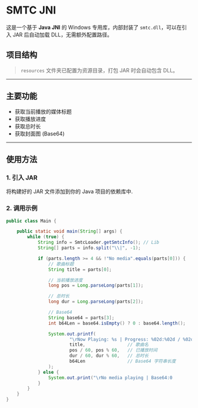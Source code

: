 # SMTC JNI

这是一个基于 **Java JNI** 的 Windows 专用库，内部封装了 `smtc.dll`，可以在引入 JAR 后自动加载 DLL，无需额外配置路径。

## 项目结构

> `resources` 文件夹已配置为资源目录，打包 JAR 时会自动包含 DLL。

---
## 主要功能
- 获取当前播放的媒体标题
- 获取播放进度
- 获取总时长
- 获取封面图 (Base64)
---

## 使用方法

### 1. 引入 JAR

将构建好的 JAR 文件添加到你的 Java 项目的依赖库中.

### 2. 调用示例

```java
public class Main {

    public static void main(String[] args) {
        while (true) {
            String info = SmtcLoader.getSmtcInfo(); // Lib
            String[] parts = info.split("\\|", -1);

            if (parts.length >= 4 && !"No media".equals(parts[0])) {
                // 歌曲标题
                String title = parts[0];

                // 当前播放进度
                long pos = Long.parseLong(parts[1]);

                // 总时长
                long dur = Long.parseLong(parts[2]);

                // Base64
                String base64 = parts[3];
                int b64Len = base64.isEmpty() ? 0 : base64.length();

                System.out.printf(
                        "\rNow Playing: %s | Progress: %02d:%02d / %02d:%02d | Base64:%d   ",
                        title,                // 歌曲名
                        pos / 60, pos % 60,   // 已播放时间
                        dur / 60, dur % 60,   // 总时长
                        b64Len                // Base64 字符串长度
                );
            } else {
                System.out.print("\rNo media playing | Base64:0                              ");
            }
        }
    }
}
